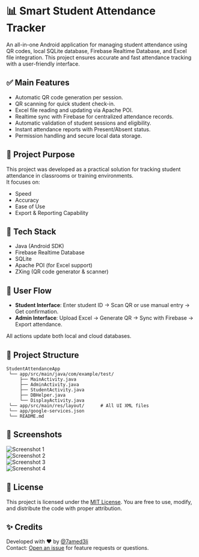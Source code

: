 
# 📊 Smart Student Attendance Tracker

An all-in-one Android application for managing student attendance using QR codes, local SQLite database, Firebase Realtime Database, and Excel file integration. This project ensures accurate and fast attendance tracking with a user-friendly interface.

## ✅ Main Features
- Automatic QR code generation per session.
- QR scanning for quick student check-in.
- Excel file reading and updating via Apache POI.
- Realtime sync with Firebase for centralized attendance records.
- Automatic validation of student sessions and eligibility.
- Instant attendance reports with Present/Absent status.
- Permission handling and secure local data storage.

## 🎯 Project Purpose
This project was developed as a practical solution for tracking student attendance in classrooms or training environments.  
It focuses on:
- Speed
- Accuracy
- Ease of Use
- Export & Reporting Capability

## 🧰 Tech Stack
- Java (Android SDK)
- Firebase Realtime Database
- SQLite
- Apache POI (for Excel support)
- ZXing (QR code generator & scanner)

## 🔄 User Flow
- **Student Interface**: Enter student ID → Scan QR or use manual entry → Get confirmation.
- **Admin Interface**: Upload Excel → Generate QR → Sync with Firebase → Export attendance.

All actions update both local and cloud databases.

## 📁 Project Structure
```
StudentAttendanceApp
 └── app/src/main/java/com/example/test/
     ├── MainActivity.java
     ├── AdminActivity.java
     ├── StudentActivity.java
     ├── DBHelper.java
     └── DisplayActivity.java
 └── app/src/main/res/layout/      # All UI XML files
 └── app/google-services.json
 └── README.md
```

## 📸 Screenshots

![Screenshot 1](screenshots/Screenshot_1.png)  
![Screenshot 2](screenshots/Screenshot_2.png)  
![Screenshot 3](screenshots/Screenshot_3.png)  
![Screenshot 4](screenshots/Screenshot_4.png)

## 🪪 License
This project is licensed under the [MIT License](https://opensource.org/licenses/MIT). You are free to use, modify, and distribute the code with proper attribution.

## ✨ Credits
Developed with ❤️ by [@7amed3li](https://github.com/7amed3li)  
Contact: [Open an issue](https://github.com/7amed3li/student-attendance-tracker/issues) for feature requests or questions.

